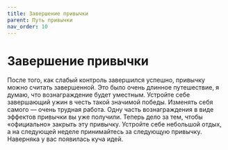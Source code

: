 ```yaml
---
title: Завершение привычки
parent: Путь привычки
nav_order: 10
---
```


# Завершение привычки

После того, как слабый контроль завершился успешно, привычку можно
считать завершенной. Это было очень длинное путешествие, я думаю, что
вознаграждение будет уместным. Устройте себе завершающий ужин в честь
такой значимой победы. Изменять себя самого — очень трудная
работа. Одну часть вознаграждения в виде эффектов привычки вы уже
получили. Теперь дело за тем, чтобы «официально» закрыть эту
привычку. Устройте себе небольшой отдых, а на следующей неделе
принимайтесь за следующую привычку. Наверняка у вас появилась куча
идей.
